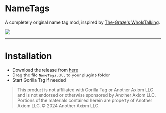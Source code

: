 # NameTags
A completely original name tag mod, inspired by [The-Graze's WhoIsTalking](https://github.com/The-Graze/WhoIsTalking).

<img src="https://i.imgur.com/dSIHy57.png">

---

# Installation

- Download the release from [here](https://github.com/iiDk-the-actual/NameTags/releases/latest)
- Drag the file `NameTags.dll` to your plugins folder
- Start Gorilla Tag if needed

> This product is not affiliated with Gorilla Tag or Another Axiom LLC and is not endorsed or otherwise sponsored by Another Axiom LLC. Portions of the materials contained herein are property of Another Axiom LLC. © 2024 Another Axiom LLC.
